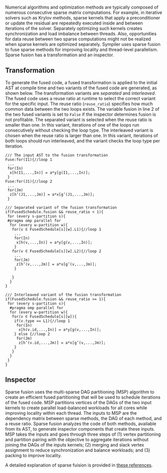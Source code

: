 
Numerical algorithms and optimization methods are typically 
composed of numerous consecutive sparse matrix computations. 
For example, in iterative solvers such as Krylov methods, 
sparse kernels that apply a preconditioner or update 
the residual are repeatedly executed inside and between 
iterations of the solver. Separately optimizing such kernels 
creates synchronization and load imbalance between threads. 
Also, opportunities for data reuse between two sparse computations
might not be realized when sparse kernels are optimized
separately. Sympiler uses sparse fusion to fuse sparse methods 
for improving locality and thread-level parallelism. 
Sparse fusion has a transformation and an inspector. 

## Transformation
To generate the fused code, a fused transformation is applied
to the initial AST at compile time and two variants of the
fused code are generated, as shown below. The transformation 
variants are _separated_ and _interleaved_. The fused code
uses a reuse ratio at runtime to select the correct variant
for the specific input. The reuse ratio (`reuse_ratio`) specifies 
how much common data between the two loops exists. 
The variable fusion in line 2 of the two fused variants 
is set to `False` if the inspector determines fusion is not
profitable. The separated variant is selected when 
the reuse ratio is smaller than one. In this variant, iterations
of one of the loops run consecutively without checking the
loop type. The interleaved variant is chosen when the reuse
ratio is larger than one. In this variant, iterations of both
loops should run interleaved, and the variant checks the loop
type per iteration.


```
/// The input AST to the fusion transformation
Fuse:for(I1){//loop 1
 ...
 for(In)
  x[h(I1,...,In)] = a*y[g(I1,...,In)];
 }
Fuse:for(J1){//loop 2
 ...
 for(Jm)
  z[h’(J1,...,Jm)] = a*x[g’(J1,...,Jm)];
 }
```

```
/// Separated variant of the fusion transformation 
if(FusedSchedule.fusion && reuse_ratio < 1){
 for (every s-partition s){
 #pragma omp parallel for
  for (every w-partition w){
   for(v ∈ FusedSchedule[s][w].L1){//loop 1
    ...
    for(In)
     x[h(v,...,In)] = a*y[g(v,...,In)];
    }
   for(v ∈ FusedSchedule[s][w].L2){//loop 2
    ...
    for(Jm)
     z[h’(v,...,Jm)] = a*x[g’(v,...,Jm)];
    }
 
   }
  }
}
```

```
/// Interleaved variant of the fusion transformation
if(FusedSchedule.fusion && reuse_ratio >= 1){
 for (every s-partition s){
  #pragma omp parallel for
  for (every w-partition w){
   for(v ∈ FusedSchedule[s][w]){
    if(v.type == L1){//loop 1
     for(In)
      x[h(v.id,...,In)] = a*y[g(v,...,In)];
    } else {//loop 2
     for(Jm)
      z[h’(v.id,...,Jm)] = a*x[g’(v,...,Jm)];
    }
   }
  }
 }
}
```

## Inspector 
Sparse fusion uses the multi-sparse DAG partitioning (MSP)
algorithm to create an efficient fused partitioning that will
be used to schedule iterations of the fused code. MSP partitions 
vertices of the DAGs of the two input kernels to create
parallel load-balanced workloads for all cores while 
improving locality within each thread. 
The inputs to MSP are the dependency matrix between sparse methods, the DAG of each
method, and a reuse ratio. Sparse fusion analyzes the code of both methods,
available from its AST, to generate inspector components
that create these inputs.
MSP takes the inputs and goes through three steps of 
(1) vertex partitioning and partition pairing with the 
objective to aggregate iterations without joining the 
DAGs of the inputs kernels; (2) merging and slack vertex 
assignment to reduce synchronization and balance workloads; 
and (3) packing to improve locality.

A detailed explanation of sparse fuision is provided in [these references](citation.md#sparse-fusion).